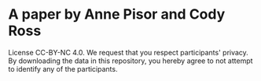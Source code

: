 # A paper by Anne Pisor and Cody Ross
License CC-BY-NC 4.0. We request that you respect participants' privacy. By downloading the data in this repository, you hereby agree to not attempt to identify any of the participants.
